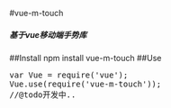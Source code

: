 #vue-m-touch
 <h5>基于vue移动端手势库</h5>
##Install
npm install vue-m-touch
##Use
<pre>
var Vue = require('vue');
Vue.use(require('vue-m-touch'));
//@todo开发中..
</pre>